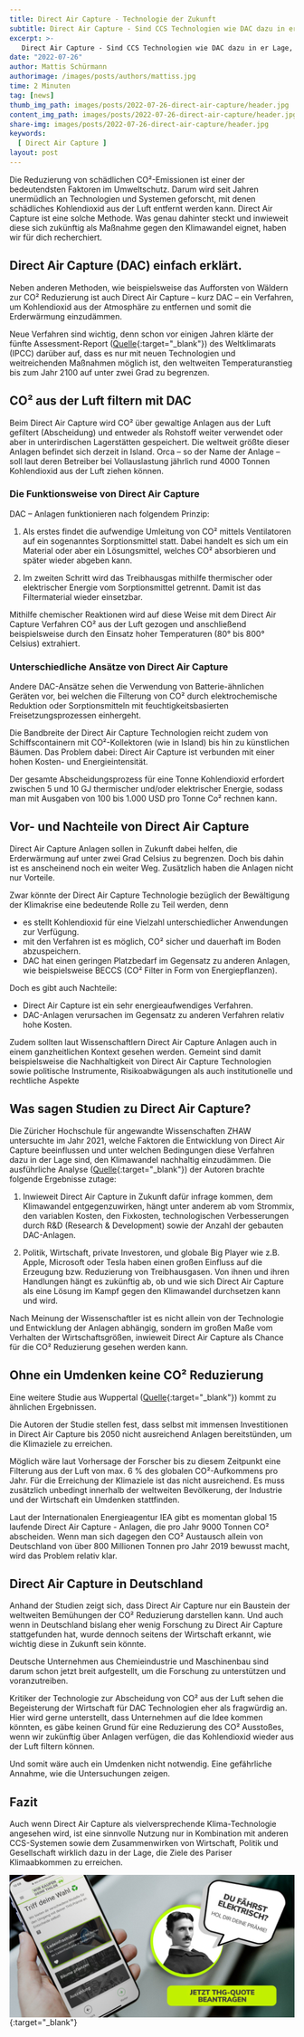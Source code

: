```yaml
---
title: Direct Air Capture - Technologie der Zukunft
subtitle: Direct Air Capture - Sind CCS Technologien wie DAC dazu in er Lage, den Klimawandel aufzuhalten? Hier kommen die Antworten.
excerpt: >-
   Direct Air Capture - Sind CCS Technologien wie DAC dazu in er Lage, den Klimawandel aufzuhalten? Hier kommen die Antworten.
date: "2022-07-26"
author: Mattis Schürmann
authorimage: /images/posts/authors/mattiss.jpg
time: 2 Minuten
tag: [news]
thumb_img_path: images/posts/2022-07-26-direct-air-capture/header.jpg
content_img_path: images/posts/2022-07-26-direct-air-capture/header.jpg
share-img: images/posts/2022-07-26-direct-air-capture/header.jpg
keywords:
  [	Direct Air Capture ]
layout: post
---
```


Die Reduzierung von schädlichen CO²-Emissionen ist einer der bedeutendsten Faktoren im Umweltschutz. Darum wird seit Jahren unermüdlich an Technologien und Systemen geforscht, mit denen schädliches Kohlendioxid aus der Luft entfernt werden kann. Direct Air Capture ist eine solche Methode. Was genau dahinter steckt und inwieweit diese sich zukünftig als Maßnahme gegen den Klimawandel eignet, haben wir für dich recherchiert.

## Direct Air Capture (DAC) einfach erklärt.

Neben anderen Methoden, wie beispielsweise das Aufforsten von Wäldern zur CO² Reduzierung ist auch Direct Air Capture – kurz DAC – ein Verfahren, um Kohlendioxid aus der Atmosphäre zu entfernen und somit die Erderwärmung einzudämmen.

Neue Verfahren sind wichtig, denn schon vor einigen Jahren klärte der fünfte Assessment-Report ([Quelle](https://www.ipcc.ch/report/ar5/syr/){:target="_blank"}) des Weltklimarats (IPCC) darüber auf, dass es nur mit neuen Technologien und weitreichenden Maßnahmen möglich ist, den weltweiten Temperaturanstieg bis zum Jahr 2100 auf unter zwei Grad zu begrenzen.
 
## CO² aus der Luft filtern mit DAC

Beim Direct Air Capture wird CO² über gewaltige Anlagen aus der Luft gefiltert (Abscheidung) und entweder als Rohstoff weiter verwendet oder aber in unterirdischen Lagerstätten gespeichert. Die weltweit größte dieser Anlagen befindet sich derzeit in Island. Orca – so der Name der Anlage – soll laut deren Betreiber bei Vollauslastung jährlich rund 4000 Tonnen Kohlendioxid aus der Luft ziehen können.

### Die Funktionsweise von Direct Air Capture

DAC – Anlagen funktionieren nach folgendem Prinzip:

1. Als erstes findet die aufwendige Umleitung von CO² mittels Ventilatoren auf ein sogenanntes Sorptionsmittel statt. Dabei handelt es sich um ein Material oder aber ein Lösungsmittel, welches CO² absorbieren und später wieder abgeben kann.

2. Im zweiten Schritt wird das Treibhausgas mithilfe thermischer oder elektrischer Energie vom Sorptionsmittel getrennt. Damit ist das Filtermaterial wieder einsetzbar.

Mithilfe chemischer Reaktionen wird auf diese Weise mit dem Direct Air Capture Verfahren CO² aus der Luft gezogen und anschließend beispielsweise durch den Einsatz hoher Temperaturen (80° bis 800° Celsius) extrahiert.

### Unterschiedliche Ansätze von Direct Air Capture

Andere DAC-Ansätze sehen die Verwendung von Batterie-ähnlichen Geräten vor, bei welchen die Filterung von CO² durch elektrochemische Reduktion oder Sorptionsmitteln mit feuchtigkeitsbasierten Freisetzungsprozessen einhergeht.

Die Bandbreite der Direct Air Capture Technologien reicht zudem von Schiffscontainern mit CO²-Kollektoren (wie in Island) bis hin zu künstlichen Bäumen. Das Problem dabei: Direct Air Capture ist verbunden mit einer hohen Kosten- und Energieintensität.

Der gesamte Abscheidungsprozess für eine Tonne Kohlendioxid erfordert zwischen 5 und 10 GJ thermischer und/oder elektrischer Energie, sodass man mit Ausgaben von 100 bis 1.000 USD pro Tonne Co² rechnen kann.

## Vor- und Nachteile von Direct Air Capture

Direct Air Capture Anlagen sollen in Zukunft dabei helfen, die Erderwärmung auf unter zwei Grad Celsius zu begrenzen. Doch bis dahin ist es anscheinend noch ein weiter Weg. Zusätzlich haben die Anlagen nicht nur Vorteile.

Zwar könnte der Direct Air Capture Technologie bezüglich der Bewältigung der Klimakrise eine bedeutende Rolle zu Teil werden, denn

- es stellt Kohlendioxid für eine Vielzahl unterschiedlicher Anwendungen zur Verfügung.
- mit den Verfahren ist es möglich, CO² sicher und dauerhaft im Boden abzuspeichern.
- DAC hat einen geringen Platzbedarf im Gegensatz zu anderen Anlagen, wie beispielsweise BECCS (CO² Filter in Form von Energiepflanzen).

Doch es gibt auch Nachteile:

- Direct Air Capture ist ein sehr energieaufwendiges Verfahren.
- DAC-Anlagen verursachen im Gegensatz zu anderen Verfahren relativ hohe Kosten.

Zudem sollten laut Wissenschaftlern Direct Air Capture Anlagen auch in einem ganzheitlichen Kontext gesehen werden. Gemeint sind damit beispielsweise die Nachhaltigkeit von Direct Air Capture Technologien sowie politische Instrumente, Risikoabwägungen als auch institutionelle und rechtliche Aspekte

## Was sagen Studien zu Direct Air Capture?

Die Züricher Hochschule für angewandte Wissenschaften ZHAW untersuchte im Jahr 2021, welche Faktoren die Entwicklung von Direct Air Capture beeinflussen und unter welchen Bedingungen diese Verfahren dazu in der Lage sind, den Klimawandel nachhaltig einzudämmen. Die ausführliche Analyse ([Quelle](https://digitalcollection.zhaw.ch/handle/11475/24364/){:target="_blank"}) der Autoren brachte folgende Ergebnisse zutage:

1. Inwieweit Direct Air Capture in Zukunft dafür infrage kommen, dem Klimawandel entgegenzuwirken, hängt unter anderem ab vom Strommix, den variablen Kosten, den Fixkosten, technologischen Verbesserungen durch R&D (Research & Development) sowie der Anzahl der gebauten DAC-Anlagen.

2. Politik, Wirtschaft, private Investoren, und globale Big Player wie z.B. Apple, Microsoft oder Tesla haben einen großen Einfluss auf die Erzeugung bzw. Reduzierung von Treibhausgasen. Von ihnen und ihren Handlungen hängt es zukünftig ab, ob und wie sich Direct Air Capture als eine Lösung im Kampf gegen den Klimawandel durchsetzen kann und wird.

Nach Meinung der Wissenschaftler ist es nicht allein von der Technologie und Entwicklung der Anlagen abhängig, sondern im großen Maße vom Verhalten der Wirtschaftsgrößen, inwieweit Direct Air Capture als Chance für die CO² Reduzierung gesehen werden kann.

## Ohne ein Umdenken keine CO² Reduzierung

Eine weitere Studie aus Wuppertal ([Quelle](https://epub.wupperinst.org/frontdoor/deliver/index/docId/7438/file/7438_Viebahn.pdf){:target="_blank"}) kommt zu ähnlichen Ergebnissen.

Die Autoren der Studie stellen fest, dass selbst mit immensen Investitionen in Direct Air Capture bis 2050 nicht ausreichend Anlagen bereitstünden, um die Klimaziele zu erreichen.

Möglich wäre laut Vorhersage der Forscher bis zu diesem Zeitpunkt eine Filterung aus der Luft von max. 6 % des globalen CO²-Aufkommens pro Jahr. Für die Erreichung der Klimaziele ist das nicht ausreichend. Es muss zusätzlich unbedingt innerhalb der weltweiten Bevölkerung, der Industrie und der Wirtschaft ein Umdenken stattfinden.

Laut der Internationalen Energieagentur IEA gibt es momentan global 15 laufende Direct Air Capture - Anlagen, die pro Jahr 9000 Tonnen CO² abscheiden. Wenn man sich dagegen den CO² Austausch allein von Deutschland von über 800 Millionen Tonnen pro Jahr 2019 bewusst macht, wird das Problem relativ klar.

## Direct Air Capture in Deutschland

Anhand der Studien zeigt sich, dass Direct Air Capture nur ein Baustein der weltweiten Bemühungen der CO² Reduzierung darstellen kann. Und auch wenn in Deutschland bislang eher wenig Forschung zu Direct Air Capture stattgefunden hat, wurde dennoch seitens der Wirtschaft erkannt, wie wichtig diese in Zukunft sein könnte.

Deutsche Unternehmen aus Chemieindustrie und Maschinenbau sind darum schon jetzt breit aufgestellt, um die Forschung zu unterstützen und voranzutreiben.

Kritiker der Technologie zur Abscheidung von CO² aus der Luft sehen die Begeisterung der Wirtschaft für DAC Technologien eher als fragwürdig an. Hier wird gerne unterstellt, dass Unternehmen auf die Idee kommen könnten, es gäbe keinen Grund für eine Reduzierung des CO² Ausstoßes, wenn wir zukünftig über Anlagen verfügen, die das Kohlendioxid wieder aus der Luft filtern können.

Und somit wäre auch ein Umdenken nicht notwendig. Eine gefährliche Annahme, wie die Untersuchungen zeigen.

## Fazit

Auch wenn Direct Air Capture als vielversprechende Klima-Technologie angesehen wird, ist eine sinnvolle Nutzung nur in Kombination mit anderen CCS-Systemen sowie dem Zusammenwirken von Wirtschaft, Politik und Gesellschaft wirklich dazu in der Lage, die Ziele des Pariser Klimaabkommen zu erreichen.

[<img src="/images/banner-cta-thg-quote-beantragen-tesla.jpg" alt="Direct Air Capture" style="margin: auto; display: block;" />](https://app.wirkaufendeinethg.de){:target="_blank"}

